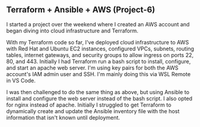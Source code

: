 ## Terraform + Ansible + AWS (Project-6)

I started a project over the weekend where I created an AWS account and began diving into cloud infrastructure and Terraform.

With my Terraform code so far, I've deployed cloud infrastructure to AWS with Red Hat and Ubuntu EC2 instances, configured VPCs, subnets, routing tables, internet gateways, and security groups to allow ingress on ports 22, 80, and 443. Initially I had Terraform run a bash script to install, configure, and start an apache web server. I'm using key pairs for both the AWS account's IAM admin user and SSH. I'm mainly doing this via WSL Remote in VS Code.

I was then challenged to do the same thing as above, but using Ansible to install and configure the web server instead of the bash script. I also opted for nginx instead of apache. Initially I struggled to get Terraform to dynamically create and update the Ansible inventory file with the host information that isn't known until deployment.